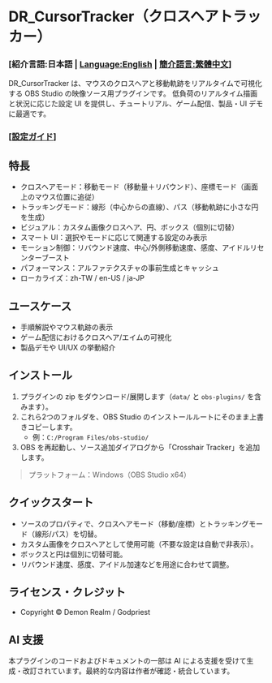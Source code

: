 # DR_CursorTracker（クロスヘアトラッカー）

### [**紹介言語:日本語 | [Language:English](README_EN.md) | [簡介語言:繁體中文](README.md)**]

DR_CursorTracker は、マウスのクロスヘアと移動軌跡をリアルタイムで可視化する OBS Studio の映像ソース用プラグインです。
低負荷のリアルタイム描画と状況に応じた設定 UI を提供し、チュートリアル、ゲーム配信、製品・UI デモに最適です。

### [**[設定ガイド](SETTINGS_GUIDE_JP.md)**]

## 特長
- クロスヘアモード：移動モード（移動量＋リバウンド）、座標モード（画面上のマウス位置に追従）
- トラッキングモード：線形（中心からの直線）、パス（移動軌跡に小さな円を生成）
- ビジュアル：カスタム画像クロスヘア、円、ボックス（個別に切替）
- スマート UI：選択やモードに応じて関連する設定のみ表示
- モーション制御：リバウンド速度、中心/外側移動速度、感度、アイドルリセンターブースト
- パフォーマンス：アルファテクスチャの事前生成とキャッシュ
- ローカライズ：zh-TW / en-US / ja-JP

## ユースケース
- 手順解説やマウス軌跡の表示
- ゲーム配信におけるクロスヘア/エイムの可視化
- 製品デモや UI/UX の挙動紹介

## インストール
1. プラグインの zip をダウンロード/展開します（`data/` と `obs-plugins/` を含みます）。
2. これら2つのフォルダを、OBS Studio のインストールルートにそのまま上書きコピーします。
   - 例：`C:/Program Files/obs-studio/`
3. OBS を再起動し、ソース追加ダイアログから「Crosshair Tracker」を追加します。

> プラットフォーム：Windows（OBS Studio x64）

## クイックスタート
- ソースのプロパティで、クロスヘアモード（移動/座標）とトラッキングモード（線形/パス）を切替。
- カスタム画像をクロスヘアとして使用可能（不要な設定は自動で非表示）。
- ボックスと円は個別に切替可能。
- リバウンド速度、感度、アイドル加速などを用途に合わせて調整。

## ライセンス・クレジット
- Copyright © Demon Realm / Godpriest

## AI 支援
本プラグインのコードおよびドキュメントの一部は AI による支援を受けて生成・改訂されています。最終的な内容は作者が確認・統合しています。
